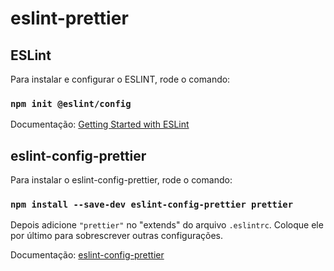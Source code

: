 # eslint-prettier

## ESLint

Para instalar e configurar o ESLINT, rode o comando:

### `npm init @eslint/config`

Documentação: [Getting Started with ESLint
](https://eslint.org/docs/latest/user-guide/getting-started)

## eslint-config-prettier

Para instalar o eslint-config-prettier, rode o comando:

### `npm install --save-dev eslint-config-prettier prettier`

Depois adicione `"prettier"` no "extends" do arquivo `.eslintrc`. Coloque ele por último para sobrescrever outras configurações.

Documentação: [eslint-config-prettier](https://github.com/prettier/eslint-config-prettier)
